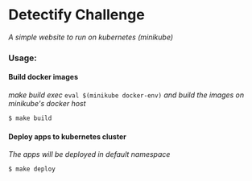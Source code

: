 # Detectify Challenge
*A simple website to run on kubernetes (minikube)*

### Usage:
#### Build docker images
*make build exec* `eval $(minikube docker-env)` *and build the images on minikube's docker host*
```sh
$ make build
```
#### Deploy apps to kubernetes cluster
*The apps will be deployed in default namespace*
```sh
$ make deploy
```
